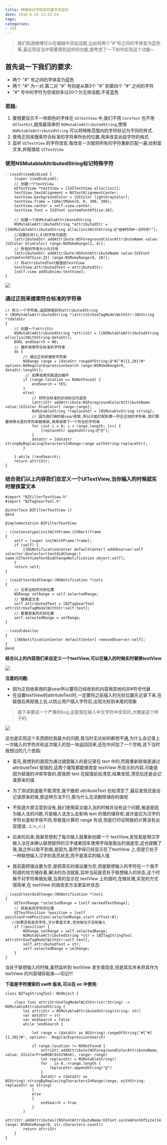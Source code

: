 ```yaml
---
title: 特殊标记字段实时富文本显示
date: 2016-6-25 12:25:54
tags:
categories:
- iOS
---
```


> 我们知道微博可以在编辑中添加话题,比如将两个"#"号之间的字体变为蓝色等,最近项目当中需要用到这样的功能,就考虑了一下如何实现这个功能~

## 首先说一下我们的要求:
* 两个 "#" 号之间的字体变为蓝色
* 两个 "#" 为一对,第二对 "#" 号则是从第3个 "#" 到第四个 "#" 之间的字符
* "#" 号中的字符为空或则多过20个为无效话题,不变蓝色

### 思路:
1. 要想要显示不一样颜色的字体在 `UITextView` 中,我们不用 `CoreText` 也不用 `UITextKit`,就用最简单的 `NSMutableAttributedString`,使用 `NSMutableAttributedString` 可以将特殊范围内的字符标记为不同的样式.
2. 使用正则来搜索符合标准的字符串所处的位置,用来改变此段字符的格式
3. 监听 `UITextView` 的字符改变,每改变一次就将所有的字符重新匹配一遍,绘制富文本,并赋值给 `UITextView`

### 使用NSMutableAttributedString标记特殊字符

```objc
- (void)viewDidLoad {
    [super viewDidLoad];
    // 创建一个textView
    UITextView *textView = [[UITextView alloc]init];
    textView.textAlignment = NSTextAlignmentCenter;
    textView.backgroundColor = [UIColor lightGrayColor];
    textView.frame = CGRectMake(0, 0, 300, 300);
    textView.center = self.view.center;
    textView.font = [UIFont systemFontOfSize:30];
    
    // 创建一个NSMutableAttributedString
    NSMutableAttributedString *attributedStr = [[NSMutableAttributedString alloc]initWithString:@"给#时间#一点时间!"];
    //设置区间(1,4)的字体为蓝色
    [attributedStr addAttribute:NSForegroundColorAttributeName value:[UIColor blueColor] range:NSMakeRange(1, 4)];
    // 所有的字体大小为25号
    [attributedStr addAttribute:NSFontAttributeName value:[UIFont systemFontOfSize:25] range:NSMakeRange(0, 10)];
    // 将attributedText赋值给textView
    textView.attributedText = attributedStr;
    [self.view addSubview:textView];
}
```

![](https://ssbun-lot.oss-cn-beijing.aliyuncs.com/img/20200119150018.png)

### 通过正则来搜索符合标准的字符串

```
// 传入一个字符串,返回排版好的attributedString
+ (NSMutableAttributedString *)attriStrUseTagModelWithStr:(NSString *)dataStr
{
    // 创建一个attriStr
    NSMutableAttributedString *attriStr = [[NSMutableAttributedString alloc]initWithString:dataStr];
    BOOL endSearch = NO;    
    // 循环收索符合标准的字符串
    do {
        // 通过正则来搜索字符串
        NSRange range = [dataStr rangeOfString:@"#[^#]{1,20}?#" options:NSRegularExpressionSearch range:NSMakeRange(0, dataStr.length)];
         // 如果收索完就退出循环
        if (range.location == NSNotFound) {
            endSearch = YES;
        }
        else{            
            // 将符合标准的区间标记为蓝色
            [attriStr addAttribute:NSForegroundColorAttributeName value:[UIColor blueColor] range:range];
            NSMutableString *replaceStr = [NSMutableString string];
            // 因为我们用的是sear收索,所以只能匹配到第一符合正则的字符串,我们需要用等长度的字符串替换调,用来收索下一个符合的字符串
            for (int i = 0; i < range.length; i++) {
                [replaceStr appendString:@"@"];
            }
            dataStr = [dataStr stringByReplacingCharactersInRange:range withString:replaceStr];
        }
        
    } while (!endSearch);    
    return attriStr;
}
```

### 结合我们以上内容我们自定义一个UITextView,当你输入的时候就实时替换富文本

```objc
#import "BZFilterTextView.h"
#import "BZTagSearTool.h"

@interface BZFilterTextView ()
@end

@implementation BZFilterTextView

- (instancetype)initWithFrame:(CGRect)frame
{
    self = [super initWithFrame:frame];
    if (self) {
        [[NSNotificationCenter defaultCenter] addObserver:self selector:@selector(textdidChange:) name:UITextViewTextDidChangeNotification object:self];
    }
    return self;
}

- (void)textdidChange:(NSNotification *)noti
{
    // 记录当前的光标位置
    NSRange selRange = self.selectedRange;
    // 替换富文本
    self.attributedText = [BZTagSearTool attriStrUseTagModelWithStr:self.text];
    // 重置原来的光标位置
    self.selectedRange = selRange;
}

- (void)dealloc
{
    [[NSNotificationCenter defaultCenter] removeObserver:self];
}
@end
```

**结合以上的内容我们来自定义一个textView,可以在输入的时候实时替换textView**

![](https://ssbun-lot.oss-cn-beijing.aliyuncs.com/img/20200119150341.gif)

**注意的问题:**
* 因为正则收索用的是sear所以要将已经收到的内容用其他的非#符号代替
* 在设置textView的attrituteText时,一定要将之前插入的光标位置先记录下来,在赋值后再赋值上去,以防止用户插入字符后,出现光标到末尾的现象

> 接下来要说一个严重的bug,这是我在输入中文字符中发现的,大概是这个样子的:
     
![](https://ssbun-lot.oss-cn-beijing.aliyuncs.com/img/20200119150442.gif)

这也是实现这个东西困扰我最大的问题,我当时无论如何都想不通,为什么会记录上一次输入的字符并和这次输入的加一块返回回来,还在中间加了一个空格,说下当时我想过的几个思路:

- 首先,我想到的是因为通过键盘输入的是记录在 text 中的,而我重新赋值是通过 attributeText 赋值的,这两个属性都能够改变 textView 所显示的内容,可能是因为赋值的冲突导致的,那我把 text 在赋值前给清空,结果发现,清空后还是会记录原来的值

- 为了测试到底能不能清空,我干脆把 attributeText 也给清空了,最后发现还是会记录原来的值,那这种方法不行,那为什么无法删除储存的值呢

- 不知道大家注意到没有,我们使用英文输入法的时候并没有这个问题,难道是因为输入法的问题,可是输入法怎么会影响 text 的值的储存呢,或许是应为汉字的字符长度和字母不同,导致我计算的 range 有误,但是打印证明我的计算没有出现错误...(::>_<::)

- 后来的后来,我甚至想到了每次输入就重新创建一个 textView,发现我是用汉字输入法在未确认联想提供的汉字或者回车使用字母是取出的值是空,这也提醒了我,我之所以取不到值,是因为,虽然字母已经显示在了textVeiw 上,但是它处于一种联想输入汉字的高亮状态,而不是真实的输入值

- 我前面把值设置为空,是把真实的值设置为空,但是联想输入的字符在一个我不知道的地方储存着,解决的办法就是,监听当前是否处于联想输入的状态,这个时候不对字符串做处理,当真的显示在 textView 上的值时,在做处理,实现的方式很简单,在 textView 的值改变方法里监听状态:

```objc
- (void)textdidChange:(NSNotification *)noti
{
    UITextRange *selectedRange = [self markedTextRange];
    // 获取高亮字符的位置
    UITextPosition *position = [self positionFromPosition:selectedRange.start offset:0];
   //如果没有高亮字符,才计算富文本,否则相当于没有输入 
    if (!position) {
        NSRange selRange = self.selectedRange;
        NSMutableAttributedString *str = [BZTagStringTool attriStrUseTagModelWithStr:self.text];
        self.attributedText = str;
        self.selectedRange = selRange;
    }
}
```

当处于联想输入的时候,虽然监听到 textView 发生值改变,但是其实并未将其作为 textView 的内容储存起来~~切记!!!

**下面是字符搜索的 swift 版本,可以在 oc 中使用:**

```objc
class BZTagStringTool: NSObject {
    
    class func attriStrUseTagModelWithStr(str:String) -> NSMutableAttributedString {
        let attriStr = NSMutableAttributedString(string: str)
        var dataStr = str
        var endSearch = false
        while !endSearch {
            
            let range = (dataStr as NSString).rangeOfString("#[^#]{1,20}?#", options: .RegularExpressionSearch)
            
            if range.location != NSNotFound {
                attriStr.addAttribute(NSForegroundColorAttributeName, value: UIColorFromRGB(0x5298e6), range: range)
                let replaceStr = NSMutableString()
                for _ in 0..<range.length {
                    replaceStr.appendString("@")
                }
                dataStr = (dataStr as NSString).stringByReplacingCharactersInRange(range, withString: replaceStr as String)
            }
            else
            {
                endSearch = true
            }
        }
        attriStr.addAttributes([NSFontAttributeName:UIFont.systemFontOfSize(14)], range: NSMakeRange(0, str.characters.count))
        return attriStr
    }
}
```

